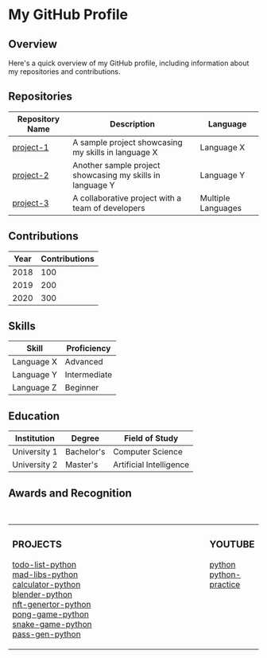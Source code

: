 # My GitHub Profile

## Overview

Here's a quick overview of my GitHub profile, including information about my repositories and contributions.

## Repositories

| Repository Name | Description | Language |
|------------------|-------------|----------|
| [project-1](https://github.com/username/project-1) | A sample project showcasing my skills in language X | Language X |
| [project-2](https://github.com/username/project-2) | Another sample project showcasing my skills in language Y | Language Y |
| [project-3](https://github.com/username/project-3) | A collaborative project with a team of developers | Multiple Languages |

## Contributions

| Year | Contributions |
|------|---------------|
| 2018 | 100 |
| 2019 | 200 |
| 2020 | 300 |

## Skills

| Skill | Proficiency |
|-------|-------------|
| Language X | Advanced |
| Language Y | Intermediate |
| Language Z | Beginner |

## Education

| Institution | Degree | Field of Study |
|-------------|--------|----------------|
| University 1 | Bachelor's | Computer Science |
| University 2 | Master's | Artificial Intelligence |

## Awards and Recognition 
 
 
 
 
 
 <div align="center">
  </div>
<span>&nbsp;&nbsp;&nbsp;&nbsp;&nbsp;&nbsp;&nbsp;&nbsp;</span>
<span>&nbsp;&nbsp;&nbsp;&nbsp;&nbsp;&nbsp;&nbsp;&nbsp;</span>
<span>&nbsp;&nbsp;&nbsp;&nbsp;&nbsp;&nbsp;&nbsp;&nbsp;</span>
<span>&nbsp;&nbsp;&nbsp;&nbsp;&nbsp;&nbsp;&nbsp;&nbsp;</span>

<td align="left">

<table><tr><td valign="top" width="200%">
 
### PROJECTS
 
<!-- recent_releases starts -->
[todo-list-python](https://github.com/enoobis/todo-list-python)</br>
[mad-libs-python](https://github.com/enoobis/mad-libs-python)</br>
[calculator-python](https://github.com/enoobis/calculator-python)</br>
[blender-python](https://github.com/enoobis/blender-stickman-python)</br> 
[nft-genertor-python](https://github.com/enoobis/nft-genertor)</br> 
[pong-game-python](https://github.com/enoobis/pong-game-python)</br>
[snake-game-python](https://github.com/enoobis/snake-game-python)</br> 
[pass-gen-python](https://github.com/enoobis/password-generator-python)</br>


</td><td valign="top" width="200%">
 
### YOUTUBE
 
<!-- tils starts -->
[python](https://www.youtube.com/playlist?list=PLql3uvAHMl-N75yWwlRhLGRHym75HpMkl)</br>
[python-practice](https://www.youtube.com/playlist?list=PLql3uvAHMl-OdVcnNBRP-75gIkjVIPXHz) 
 
<table><tr>
</div>



